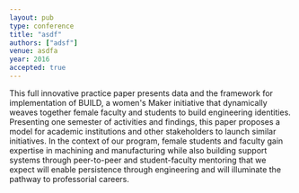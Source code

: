 ```yaml
---
layout: pub
type: conference
title: "asdf"
authors: ["adsf"]
venue: asdfa
year: 2016
accepted: true
---
```

This full innovative practice paper presents data and the framework for implementation of BUILD, a women's Maker initiative that dynamically weaves together female faculty and students to build engineering identities. Presenting one semester of activities and findings, this paper proposes a model for academic institutions and other stakeholders to launch similar initiatives. In the context of our program, female students and faculty gain expertise in machining and manufacturing while also building support systems through peer-to-peer and student-faculty mentoring that we expect will enable persistence through engineering and will illuminate the pathway to professorial careers.
